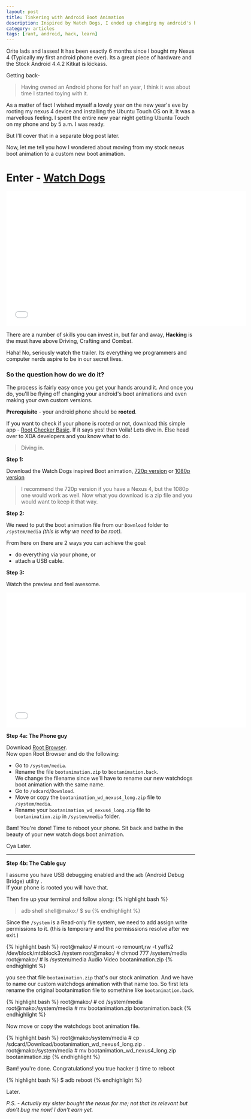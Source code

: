```yaml
---
layout: post
title: Tinkering with Android Boot Animation
description: Inspired by Watch Dogs, I ended up changing my android's bootup animation
category: articles
tags: [rant, android, hack, learn]
---
```


Orite lads and lasses!
It has been exactly 6 months since I bought my Nexus 4 (Typically my first
android phone ever). Its a great piece of hardware and the Stock Android 4.4.2
Kitkat is kickass. 

Getting back- 
> Having owned an Android phone for half an year, I think it was about time I
started toying with it.

As a matter of fact I wished myself a lovely year on the new year's eve by
rooting my nexus 4 device and installing the Ubuntu Touch OS on it.
It was a marvellous feeling. I spent the entire new year night getting Ubuntu
Touch on my phone and by 5 a.m. I was ready.

But I'll cover that in a separate blog post later.

Now, let me tell you how I wondered about moving from my stock nexus boot animation to
a custom new boot animation.

Enter - [Watch Dogs](http://youtu.be/ulFeUCAI5xM)
=================================================

<iframe width="640" height="360" src="//www.youtube.com/embed/ulFeUCAI5xM?rel=0" frameborder="0" allowfullscreen></iframe>

There are a number of skills you can invest in, but far and away, __Hacking__
is the must have above Driving, Crafting and Combat.

Haha! No, seriously watch the trailer. Its everything we programmers and 
computer nerds aspire to be in our secret lives.

### So the question how do we do it?

The process is fairly easy once you get your hands around it. And once you do,
you'll be flying off changing your android's boot animations and even making
your own custom versions.

__Prerequisite__ - your android phone should be __rooted__.

If you want to check if your phone is rooted or not, download this simple app -
[Root Checker Basic](https://play.google.com/store/apps/details?id=com.joeykrim.rootcheck).
If it says yes! then Voila! Lets dive in. Else head over to XDA developers and
you know what to do.

>  Diving in.

__Step 1:__

Download the Watch Dogs inspired Boot animation,
[720p version](https://www.dropbox.com/s/j9evxy8iopkrzvy/bootanimation_wd_nexus4_long.zip) or
[1080p version](https://www.dropbox.com/s/w4vff1j1nqv0nik/bootanimation_wd_1080p_longer.zip)

> I recommend the 720p version if you have a Nexus 4, but the 1080p one would work as
well. Now what you download is a zip file and you would want to keep it that way.

__Step 2:__

We need to put the boot animation file from our `Download` folder to `/system/media`
_(this is why we need to be root)._

From here on there are 2 ways you can achieve the goal:

- do everything via your phone, or
- attach a USB cable.


__Step 3:__

Watch the preview and feel awesome.  

<iframe width="640" height="360" src="//www.youtube.com/embed/ulFeUCAI5xM?rel=0" frameborder="0" allowfullscreen></iframe>



__Step 4a: The Phone guy__

Download [Root Browser](https://play.google.com/store/apps/details?id=com.jrummy.root.browserfree).   
Now open Root Browser and do the following:

- Go to `/system/media`.
- Rename the file `bootanimation.zip` to `bootanimation.back`.   
  We change the filename since we'll have to rename our new watchdogs boot animation with
  the same name.
- Go to `/sdcard/Download`.
- Move or copy the `bootanimation_wd_nexus4_long.zip` file to `/system/media`.
- Rename your `bootanimation_wd_nexus4_long.zip` file to `bootanimation.zip` in
  `/system/media` folder.

Bam! You're done!
Time to reboot your phone. Sit back and bathe in the beauty of your new watch
dogs boot animation.

Cya Later.

* * *

__Step 4b: The Cable guy__

I assume you have USB debugging enabled and the `adb` (Android Debug Bridge) utility .  
If your phone is rooted you will have that.

Then fire up your terminal and follow along:
{% highlight bash %}
> adb shell
shell@mako:/ $ su
{% endhighlight %}

Since the `/system` is a Read-only file system, we need to add assign write
permissions to it. (this is temporary and the permisssions resolve after
we exit.)

{% highlight bash %}
root@mako:/ # mount -o remount,rw -t yaffs2 /dev/block/mtdblock3 /system
root@mako:/ # chmod 777 /system/media
root@mako:/ # ls /system/media
Audio
Video
bootanimation.zip
{% endhighlight %}

you see that file `bootanimation.zip` that's our stock animation. And we
have to name our custom watchdogs animation with that name too. So first
lets rename the original bootanimation file to somethine like
`bootanimation.back`.

{% highlight bash %}
root@mako:/ # cd /system/media
root@mako:/system/media # mv bootanimation.zip bootanimation.back
{% endhighlight %}

Now move or copy the watchdogs boot animation file.

{% highlight bash %}
root@mako:/system/media # cp
/sdcard/Download/bootanimation_wd_nexus4_long.zip .
root@mako:/system/media # mv bootanimation_wd_nexus4_long.zip
bootanimation.zip
{% endhighlight %}

Bam! you're done. Congratulations! you true hacker :)
time to reboot

{% highlight bash %}
$ adb reboot
{% endhighlight %}

Later.


*P.S. - Actually my sister bought the nexus for me; not that its relevant but don't bug me now! I don't earn yet.*

